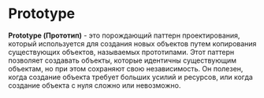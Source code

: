 # Prototype

**Prototype (Прототип)** - это порождающий паттерн проектирования, который используется для создания новых объектов путем 
копирования существующих объектов, называемых прототипами. Этот паттерн позволяет создавать объекты, которые 
идентичны существующим объектам, но при этом сохраняют свою независимость. Он полезен, когда создание объекта 
требует больших усилий и ресурсов, или когда создание объекта с нуля сложно или невозможно.